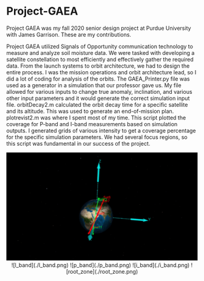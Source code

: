 # Project-GAEA
Project GAEA was my fall 2020 senior design project at Purdue University with James Garrison.  These are my contributions.

Project GAEA utilized Signals of Opportunity communication technology to measure and analyze soil moisture data.  We were tasked with developing a satellite constellation to most efficiently and effectively gather the required data.  From the launch systems to orbit architecture, we had to design the entire process.
I was the mission operations and orbit architecture lead, so I did a lot of coding for analysis of the orbits.  The GAEA_Printer.py file was used as a generator in a simulation that our professor gave us.  My file allowed for various inputs to change true anomaly, inclination, and various other input parameters and it would generate the correct simulation input file.
orbitDecay2.m calculated the orbit decay time for a specific satellite and its altitude. This was used to generate an end-of-mission plan.
plotrevist2.m was where I spent most of my time.  This script plotted the coverage for P-band and I-band measurements based on simulation outputs.  I generated grids of various intensity to get a coverage percentage for the specific simulation parameters.  We had several focus regions, so this script was fundamental in our success of the project.

<center>
<img src="./orbits.png">
  ![l_band](./l_band.png)
  ![p_band](./p_band.png)
  ![i_band](./i_band.png)
  ![root_zone](./root_zone.png)
</center>
